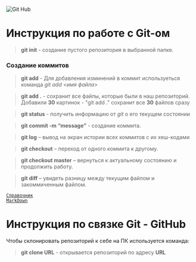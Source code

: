 ![Git Hub](/lesson4/1.png)

# Инструкция по работе с Git-ом
>**git init** - создание пустого репозитория в выбранной папке.

### Создание коммитов

> **git add** - Для добавления изминений в коммит используеться команда *git add <имя файла>*

> **git add .** - сохранит все файлы, которые были в наш репозиторий. Добавили **30** картинок - "git add ." сохранит все **30** файлов сразу

> **git status** - получить информацию от *git* о его текущем состоянии

> **git commit -m “message”** - создание коммита.

> **git log** – вывод на экран истории всех коммитов с их хеш-кодами

> **git checkout** – переход от одного коммита к другому.

> **git checkout master** – вернуться к актуальному состоянию и продолжить работу.

> **git diff** – увидеть разницу между текущим файлом и закоммиченным файлом.

<code>[Справочник MarkDown](https://learn.microsoft.com/ru-ru/contribute/content/markdown-reference)</code>

# Инструкция по связке Git - GitHub 

Чтобы склонировать репозиторий к себе на ПК используется команда:
> **git clone URL** - открывается репозиторий по адресу **URL**